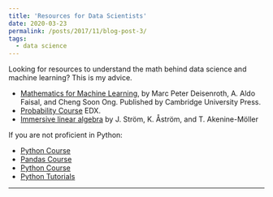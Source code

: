 ```yaml
---
title: 'Resources for Data Scientists'
date: 2020-03-23
permalink: /posts/2017/11/blog-post-3/
tags:
  - data science
---
```


Looking for resources to understand the math behind data science and machine learning? This is my advice.

+ [Mathematics for Machine Learning](https://mml-book.github.io/), by Marc Peter Deisenroth, A. Aldo Faisal, and Cheng Soon Ong. Published by Cambridge University Press. 
+ [Probability Course](https://www.edx.org/course/probability-the-science-of-uncertainty-and-data) EDX.
+ [Immersive linear algebra](http://immersivemath.com/ila/index.html) by J. Ström, K. Åström, and T. Akenine-Möller

If you are not proficient in Python:
+ [Python Course](https://www.kaggle.com/learn/python)
+ [Pandas Course](https://www.kaggle.com/learn/pandas)
+ [Python Course](https://www.edx.org/es/course/python-for-data-science-2)
+ [Python Tutorials](https://realpython.com/)

------
